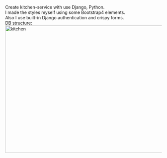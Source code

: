 ﻿Create kitchen-service with use Django, Python.<br>
I made the styles myself using some Bootstrap4 elements.<br>
Also I use built-in Django authentication and crispy forms.<br>
DB structure:<br>
<img width="551" height="411" alt="kitchen" src="https://github.com/user-attachments/assets/d54d5641-1fb3-4549-9c22-b73c3fa38352" />


